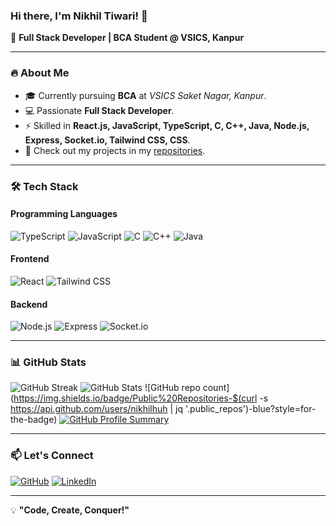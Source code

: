 ### Hi there, I'm Nikhil Tiwari! 👋

🚀 **Full Stack Developer | BCA Student @ VSICS, Kanpur**

---

### 🔥 About Me

- 🎓 Currently pursuing **BCA** at *VSICS Saket Nagar, Kanpur*.
- 💻 Passionate **Full Stack Developer**.
- ⚡ Skilled in **React.js, JavaScript, TypeScript, C, C++, Java, Node.js, Express, Socket.io, Tailwind CSS, CSS**.
- 📂 Check out my projects in my [repositories](https://github.com/nikhilhuh?tab=repositories).

---

### 🛠️ Tech Stack

#### Programming Languages 
![TypeScript](https://img.shields.io/badge/-TypeScript-007ACC?logo=typescript&logoColor=white&style=for-the-badge)
![JavaScript](https://img.shields.io/badge/-JavaScript-007ACC?logo=javascript&logoColor=white&style=for-the-badge)
![C](https://img.shields.io/badge/-C-00599C?logo=c&logoColor=white&style=for-the-badge)
![C++](https://img.shields.io/badge/-C++-00599C?logo=c%2B%2B&logoColor=white&style=for-the-badge)
![Java](https://img.shields.io/badge/-Java-007396?logo=java&logoColor=white&style=for-the-badge)

#### Frontend
![React](https://img.shields.io/badge/-React-61DAFB?logo=react&logoColor=white&style=for-the-badge)
![Tailwind CSS](https://img.shields.io/badge/-TailwindCSS-38B2AC?logo=tailwind-css&logoColor=white&style=for-the-badge)

#### Backend
![Node.js](https://img.shields.io/badge/-Node.js-339933?logo=node.js&logoColor=white&style=for-the-badge)
![Express](https://img.shields.io/badge/-Express-000000?logo=express&logoColor=white&style=for-the-badge)
![Socket.io](https://img.shields.io/badge/-Socket.io-010101?logo=socket.io&logoColor=white&style=for-the-badge)

---

### 📊 GitHub Stats

![GitHub Streak](https://streak-stats.demolab.com/?user=nikhilhuh&theme=dark&hide_border=false)
![GitHub Stats](https://github-readme-stats.vercel.app/api?username=nikhilhuh&show_icons=true&theme=dark)
![GitHub repo count](https://img.shields.io/badge/Public%20Repositories-$(curl -s https://api.github.com/users/nikhilhuh | jq '.public_repos')-blue?style=for-the-badge)
[![GitHub Profile Summary](http://github-profile-summary-cards.vercel.app/api/cards/repos-per-language?username=nikhilhuh&theme=dark)](https://github.com/nikhilhuh)

---

### 📫 Let's Connect

[![GitHub](https://img.shields.io/badge/GitHub-000000?logo=github&logoColor=white&style=for-the-badge)](https://github.com/nikhilhuh)
[![LinkedIn](https://img.shields.io/badge/LinkedIn-0A66C2?logo=linkedin&logoColor=white&style=for-the-badge)](https://www.linkedin.com/in/nikhilhuh?utm_source=share&utm_campaign=share_via&utm_content=profile&utm_medium=android_app)

---

💡 **"Code, Create, Conquer!"**
